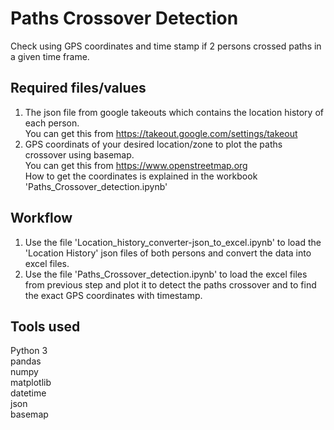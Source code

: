 # Paths Crossover Detection
Check using GPS coordinates and time stamp if 2 persons crossed paths in a given time frame.


## Required files/values
1. The json file from google takeouts which contains the location history of each person.
<br/>You can get this from
https://takeout.google.com/settings/takeout
2. GPS coordinats of your desired location/zone to plot the paths crossover using basemap.
<br/>You can get this from
https://www.openstreetmap.org
<br/>How to get the coordinates is explained in the workbook 'Paths_Crossover_detection.ipynb'


## Workflow
1. Use the file 'Location_history_converter-json_to_excel.ipynb' to load the 'Location History' json files of both persons and convert the data into excel files.<br/>
2. Use the file 'Paths_Crossover_detection.ipynb' to load the excel files from previous step and plot it to detect the paths crossover and to find the exact GPS coordinates with timestamp.


## Tools used
Python 3<br/>
pandas<br/>
numpy<br/>
matplotlib<br/>
datetime<br/>
json<br/>
basemap<br/>
